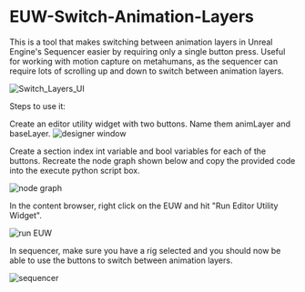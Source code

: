 # EUW-Switch-Animation-Layers
This is a tool that makes switching between animation layers in Unreal Engine's Sequencer easier by requiring only a single button press. Useful for working with motion capture on metahumans, as the sequencer can require lots of scrolling up and down to switch between animation layers. 

![Switch_Layers_UI](https://github.com/user-attachments/assets/548e5fb9-7fca-4b33-8da5-305ea8f72857)

Steps to use it:

Create an editor utility widget with two buttons. Name them animLayer and baseLayer.
![designer window](https://github.com/user-attachments/assets/40488dc6-5951-430a-bf93-ba60ff611cfb)

Create a section index int variable and bool variables for each of the buttons.
Recreate the node graph shown below and copy the provided code into the execute python script box.

![node graph](https://github.com/user-attachments/assets/5bd1fa2e-d34a-4f1a-8c4f-4ddf0a570e07)

In the content browser, right click on the EUW and hit "Run Editor Utility Widget".

![run EUW](https://github.com/user-attachments/assets/2960fd02-57cf-4005-8b4b-d583c460b76b)

In sequencer, make sure you have a rig selected and you should now be able to use the buttons to switch between animation layers.

![sequencer](https://github.com/user-attachments/assets/990a0bca-2c1a-4c9b-91b6-17e2d23dc2a7)
